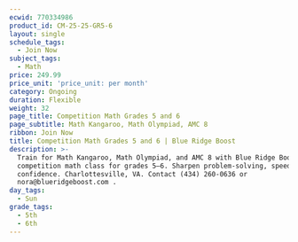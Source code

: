 ```yaml
---
ecwid: 770334986
product_id: CM-25-25-GR5-6
layout: single
schedule_tags:
  - Join Now
subject_tags:
  - Math
price: 249.99
price_unit: 'price_unit: per month'
category: Ongoing
duration: Flexible
weight: 32
page_title: Competition Math Grades 5 and 6
page_subtitle: Math Kangaroo, Math Olympiad, AMC 8
ribbon: Join Now
title: Competition Math Grades 5 and 6 | Blue Ridge Boost
description: >-
  Train for Math Kangaroo, Math Olympiad, and AMC 8 with Blue Ridge Boost’s
  competition math class for grades 5–6. Sharpen problem-solving, speed, and
  confidence. Charlottesville, VA. Contact (434) 260-0636 or
  nora@blueridgeboost.com .
day_tags:
  - Sun
grade_tags:
  - 5th
  - 6th
---
```


